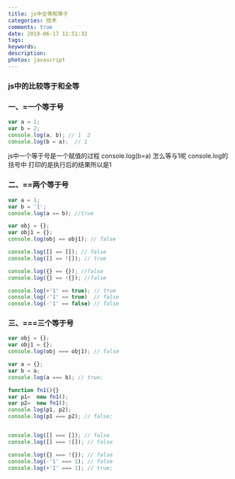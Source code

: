 ```yaml
---
title: js中全等和等于
categories: 技术
comments: true
date: 2019-06-17 11:51:32
tags:
keywords:
description:
photos: javascript
---
```


### js中的比较等于和全等


### 一、=一个等于号

```js
var a = 1;
var b = 2;
console.log(a, b); // 1  2
console.log(b = a);  // 1
``` 
js中一个等于号是一个赋值的过程 console.log(b=a) 怎么等与1呢 console.log的括号中 打印的是执行后的结果所以是1

### 二、==两个等于号

```js
var a = 1;
var b = '1';
console.log(a == b); //true

var obj = {};
var obj1 = {};
console.log(obj == obj1); // false

console.log([] == []); // false
console.log([] == ![]); // true

console.log({} == {}); //false
console.log({} == !{}); //false

console.log(+'1' == true); // true
console.log(-'1' == true)  // false
console.log(-'1' == false) // false

```

### 三、===三个等于号

```js
var obj = {};
var obj1 = {};
console.log(obj === obj1); // false

var a = {};
var b = a;
console.log(a === b); // true;

function fn1(){}
var p1=  new fn1();
var p2=  new fn1();
console.log(p1, p2);
console.log(p1 === p2); // false;


console.log([] === []); // false
console.log([] === ![]); // false

console.log({} === !{}); // false
console.log(-'1' === 1); // false
console.log(+'1' === 1); // true;
```